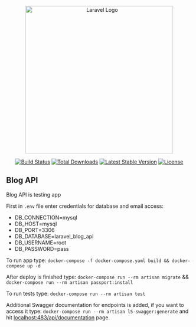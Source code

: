 <p align="center"><a href="https://laravel.com" target="_blank"><img src="https://raw.githubusercontent.com/laravel/art/master/logo-lockup/5%20SVG/2%20CMYK/1%20Full%20Color/laravel-logolockup-cmyk-red.svg" width="400" alt="Laravel Logo"></a></p>

<p align="center">
<a href="https://github.com/laravel/framework/actions"><img src="https://github.com/laravel/framework/workflows/tests/badge.svg" alt="Build Status"></a>
<a href="https://packagist.org/packages/laravel/framework"><img src="https://img.shields.io/packagist/dt/laravel/framework" alt="Total Downloads"></a>
<a href="https://packagist.org/packages/laravel/framework"><img src="https://img.shields.io/packagist/v/laravel/framework" alt="Latest Stable Version"></a>
<a href="https://packagist.org/packages/laravel/framework"><img src="https://img.shields.io/packagist/l/laravel/framework" alt="License"></a>
</p>

## Blog API

Blog API is testing app

First in `.env` file enter credentials for database and email access:

* DB_CONNECTION=mysql
* DB_HOST=mysql
* DB_PORT=3306
* DB_DATABASE=laravel_blog_api
* DB_USERNAME=root
* DB_PASSWORD=pass

To run app type: `docker-compose -f docker-compose.yaml build && docker-compose up -d`

After deploy is finished type: `docker-compose run --rm artisan migrate` && `docker-compose run --rm artisan passport:install`

To run tests type: `docker-compose run --rm artisan test`

Additional Swagger documentation for endpoints is added, if you want to access it type: `docker-compose run --rm artisan l5-swagger:generate`
and hit [localhost:483/api/documentation]() page.
